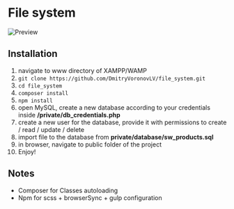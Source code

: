 # File system
![Preview](https://user-images.githubusercontent.com/44952559/61183580-9be8e400-a64b-11e9-93da-22ba5e3be43a.png)

## Installation
1. navigate to www directory of XAMPP/WAMP
2. `git clone https://github.com/DmitryVoronovLV/file_system.git`
3. `cd file_system`
4. `composer install`
5. `npm install`
6. open MySQL, create a new database according to your credentials inside __/private/db_credentials.php__
7. create a new user for the database, provide it with permissions to create / read / update / delete
8. import file to the database from __private/database/sw_products.sql__
9. in browser, navigate to public folder of the project
10. Enjoy!

## Notes
* Composer for Classes autoloading
* Npm for scss + browserSync + gulp configuration